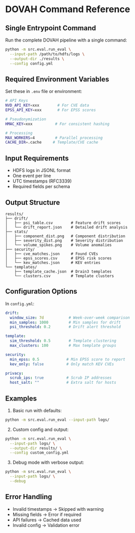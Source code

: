 # DOVAH Command Reference

## Single Entrypoint Command
Run the complete DOVAH pipeline with a single command:

```bash
python -m src.eval.run_eval \
  --input-path /path/to/hdfs/logs \
  --output-dir ./results \
  --config config.yml
```

## Required Environment Variables
Set these in `.env` file or environment:
```bash
# API Keys
NVD_API_KEY=xxx        # For CVE data
EPSS_API_KEY=xxx       # For EPSS scores

# Pseudonymization
HMAC_KEY=xxx          # For consistent hashing

# Processing
MAX_WORKERS=4         # Parallel processing
CACHE_DIR=.cache     # Template/CVE cache
```

## Input Requirements
- HDFS logs in JSONL format
- One event per line
- UTC timestamps (RFC3339)
- Required fields per schema

## Output Structure
```
results/
├── drift/
│   ├── psi_table.csv        # Feature drift scores
│   └── drift_report.json    # Detailed drift analysis
├── stats/
│   ├── component_dist.png   # Component distribution
│   ├── severity_dist.png    # Severity distribution
│   └── volume_spikes.png    # Volume anomalies
├── security/
│   ├── cve_matches.json     # Found CVEs
│   ├── epss_scores.csv      # EPSS risk scores
│   └── kev_matches.json     # KEV entries
└── templates/
    ├── template_cache.json  # Drain3 templates
    └── clusters.csv         # Template clusters
```

## Configuration Options
In `config.yml`:
```yaml
drift:
  window_size: 7d           # Week-over-week comparison
  min_samples: 1000         # Min samples for drift
  psi_threshold: 0.2        # Drift alert threshold

template:
  sim_threshold: 0.5        # Template clustering
  max_clusters: 100         # Max template groups

security:
  min_epss: 0.5            # Min EPSS score to report
  kev_only: false          # Only match KEV CVEs

privacy:
  scrub_ips: true          # Scrub IP addresses
  host_salt: ""            # Extra salt for hosts
```

## Examples

1. Basic run with defaults:
```bash
python -m src.eval.run_eval --input-path logs/
```

2. Custom config and output:
```bash
python -m src.eval.run_eval \
  --input-path logs/ \
  --output-dir results/ \
  --config custom_config.yml
```

3. Debug mode with verbose output:
```bash
python -m src.eval.run_eval \
  --input-path logs/ \
  --debug
```

## Error Handling
- Invalid timestamps -> Skipped with warning
- Missing fields -> Error if required
- API failures -> Cached data used
- Invalid config -> Validation error
